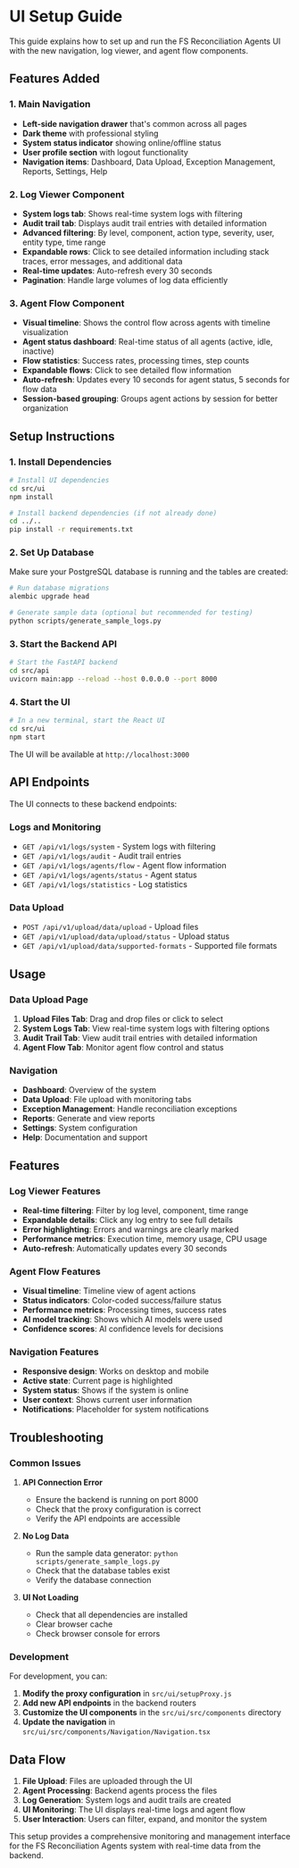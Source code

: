 # UI Setup Guide

This guide explains how to set up and run the FS Reconciliation Agents UI with the new navigation, log viewer, and agent flow components.

## Features Added

### 1. Main Navigation
- **Left-side navigation drawer** that's common across all pages
- **Dark theme** with professional styling
- **System status indicator** showing online/offline status
- **User profile section** with logout functionality
- **Navigation items**: Dashboard, Data Upload, Exception Management, Reports, Settings, Help

### 2. Log Viewer Component
- **System logs tab**: Shows real-time system logs with filtering
- **Audit trail tab**: Displays audit trail entries with detailed information
- **Advanced filtering**: By level, component, action type, severity, user, entity type, time range
- **Expandable rows**: Click to see detailed information including stack traces, error messages, and additional data
- **Real-time updates**: Auto-refresh every 30 seconds
- **Pagination**: Handle large volumes of log data efficiently

### 3. Agent Flow Component
- **Visual timeline**: Shows the control flow across agents with timeline visualization
- **Agent status dashboard**: Real-time status of all agents (active, idle, inactive)
- **Flow statistics**: Success rates, processing times, step counts
- **Expandable flows**: Click to see detailed flow information
- **Auto-refresh**: Updates every 10 seconds for agent status, 5 seconds for flow data
- **Session-based grouping**: Groups agent actions by session for better organization

## Setup Instructions

### 1. Install Dependencies

```bash
# Install UI dependencies
cd src/ui
npm install

# Install backend dependencies (if not already done)
cd ../..
pip install -r requirements.txt
```

### 2. Set Up Database

Make sure your PostgreSQL database is running and the tables are created:

```bash
# Run database migrations
alembic upgrade head

# Generate sample data (optional but recommended for testing)
python scripts/generate_sample_logs.py
```

### 3. Start the Backend API

```bash
# Start the FastAPI backend
cd src/api
uvicorn main:app --reload --host 0.0.0.0 --port 8000
```

### 4. Start the UI

```bash
# In a new terminal, start the React UI
cd src/ui
npm start
```

The UI will be available at `http://localhost:3000`

## API Endpoints

The UI connects to these backend endpoints:

### Logs and Monitoring
- `GET /api/v1/logs/system` - System logs with filtering
- `GET /api/v1/logs/audit` - Audit trail entries
- `GET /api/v1/logs/agents/flow` - Agent flow information
- `GET /api/v1/logs/agents/status` - Agent status
- `GET /api/v1/logs/statistics` - Log statistics

### Data Upload
- `POST /api/v1/upload/data/upload` - Upload files
- `GET /api/v1/upload/data/upload/status` - Upload status
- `GET /api/v1/upload/data/supported-formats` - Supported file formats

## Usage

### Data Upload Page

1. **Upload Files Tab**: Drag and drop files or click to select
2. **System Logs Tab**: View real-time system logs with filtering options
3. **Audit Trail Tab**: View audit trail entries with detailed information
4. **Agent Flow Tab**: Monitor agent flow control and status

### Navigation

- **Dashboard**: Overview of the system
- **Data Upload**: File upload with monitoring tabs
- **Exception Management**: Handle reconciliation exceptions
- **Reports**: Generate and view reports
- **Settings**: System configuration
- **Help**: Documentation and support

## Features

### Log Viewer Features
- **Real-time filtering**: Filter by log level, component, time range
- **Expandable details**: Click any log entry to see full details
- **Error highlighting**: Errors and warnings are clearly marked
- **Performance metrics**: Execution time, memory usage, CPU usage
- **Auto-refresh**: Automatically updates every 30 seconds

### Agent Flow Features
- **Visual timeline**: Timeline view of agent actions
- **Status indicators**: Color-coded success/failure status
- **Performance metrics**: Processing times, success rates
- **AI model tracking**: Shows which AI models were used
- **Confidence scores**: AI confidence levels for decisions

### Navigation Features
- **Responsive design**: Works on desktop and mobile
- **Active state**: Current page is highlighted
- **System status**: Shows if the system is online
- **User context**: Shows current user information
- **Notifications**: Placeholder for system notifications

## Troubleshooting

### Common Issues

1. **API Connection Error**
   - Ensure the backend is running on port 8000
   - Check that the proxy configuration is correct
   - Verify the API endpoints are accessible

2. **No Log Data**
   - Run the sample data generator: `python scripts/generate_sample_logs.py`
   - Check that the database tables exist
   - Verify the database connection

3. **UI Not Loading**
   - Check that all dependencies are installed
   - Clear browser cache
   - Check browser console for errors

### Development

For development, you can:

1. **Modify the proxy configuration** in `src/ui/setupProxy.js`
2. **Add new API endpoints** in the backend routers
3. **Customize the UI components** in the `src/ui/src/components` directory
4. **Update the navigation** in `src/ui/src/components/Navigation/Navigation.tsx`

## Data Flow

1. **File Upload**: Files are uploaded through the UI
2. **Agent Processing**: Backend agents process the files
3. **Log Generation**: System logs and audit trails are created
4. **UI Monitoring**: The UI displays real-time logs and agent flow
5. **User Interaction**: Users can filter, expand, and monitor the system

This setup provides a comprehensive monitoring and management interface for the FS Reconciliation Agents system with real-time data from the backend.
